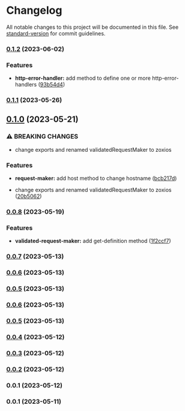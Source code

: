# Changelog

All notable changes to this project will be documented in this file. See [standard-version](https://github.com/conventional-changelog/standard-version) for commit guidelines.

### [0.1.2](https://github.com/strictest-coral/zoxios/compare/v0.1.1...v0.1.2) (2023-06-02)


### Features

* **http-error-handler:** add method to define one or more http-error-handlers ([93b54d4](https://github.com/strictest-coral/zoxios/commit/93b54d474b8ebdc16dd31a054a1ebad8cdf355d0))

### [0.1.1](https://github.com/strictest-coral/zoxios/compare/v0.1.0...v0.1.1) (2023-05-26)

## [0.1.0](https://github.com/strictest-coral/zoxios/compare/v0.0.8...v0.1.0) (2023-05-21)


### ⚠ BREAKING CHANGES

* change exports and renamed validatedRequestMaker to zoxios

### Features

* **request-maker:** add host method to change hostname ([bcb217d](https://github.com/strictest-coral/zoxios/commit/bcb217d2e4b8adb1ee308ad1f19c05253a85fb99))


* change exports and renamed validatedRequestMaker to zoxios ([20b5062](https://github.com/strictest-coral/zoxios/commit/20b50629eedea8b08f524915904372eaa90df958))

### [0.0.8](https://github.com/strictest-coral/zoxios/compare/v0.0.7...v0.0.8) (2023-05-19)


### Features

* **validated-request-maker:** add get-definition method ([1f2ccf7](https://github.com/strictest-coral/zoxios/commit/1f2ccf75ad3bf384b92fafc6f5e11ec831230c82))

### [0.0.7](https://github.com/strictest-coral/zoxios/compare/v0.0.6...v0.0.7) (2023-05-13)

### [0.0.6](https://github.com/strictest-coral/zoxios/compare/v0.0.5...v0.0.6) (2023-05-13)

### [0.0.5](https://github.com/strictest-coral/zoxios/compare/v0.0.4...v0.0.5) (2023-05-13)

### [0.0.6](https://github.com/strictest-coral/zoxios/compare/v0.0.4...v0.0.6) (2023-05-13)

### [0.0.5](https://github.com/strictest-coral/zoxios/compare/v0.0.4...v0.0.5) (2023-05-13)

### [0.0.4](https://github.com/strictest-coral/zoxios/compare/v0.0.3...v0.0.4) (2023-05-12)

### [0.0.3](https://github.com/strictest-coral/zoxios/compare/v0.0.2...v0.0.3) (2023-05-12)

### [0.0.2](https://github.com/strictest-coral/zoxios/compare/v0.0.1...v0.0.2) (2023-05-12)

### 0.0.1 (2023-05-12)

### 0.0.1 (2023-05-11)

